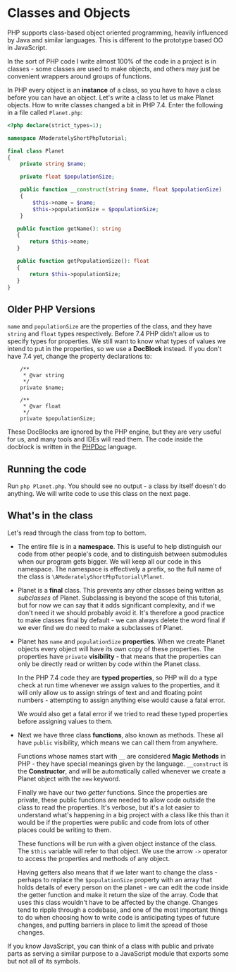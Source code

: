 # Classes and Objects

PHP supports class-based object oriented programming, heavily influenced by Java and similar languages. This is
different to the prototype based OO in JavaScript.

In the sort of PHP code I write almost 100% of the code in a project is in classes - some classes are used to make
objects, and others may just be convenient wrappers around groups of functions.

In PHP every object is an **instance** of a class, so you have to have a class before you can have an object. Let's write
a class to let us make Planet objects. How to write classes changed a bit in PHP 7.4. Enter the
following in a file called `Planet.php`:

```php
<?php declare(strict_types=1);

namespace AModeratelyShortPhpTutorial;

final class Planet
{
    private string $name;

    private float $populationSize;

    public function __construct(string $name, float $populationSize)
    {
        $this->name = $name;
        $this->populationSize = $populationSize;
    }

   public function getName(): string
   {
       return $this->name;
   }

   public function getPopulationSize(): float
   {
       return $this->populationSize;
   }
}
```

## Older PHP Versions

`name` and `populationSize` are the properties of the class, and they have `string` and `float` types respectively.
Before 7.4 PHP didn't allow us to specify types for properties. We still want to know what types of values we intend to
put in the properties, so we use a **DocBlock** instead. If you don't have 7.4 yet, change the property declarations
to:

```
    /**
     * @var string
     */
    private $name;

    /**
     * @var float
     */
    private $populationSize;
```

These DocBlocks are ignored by the PHP engine, but they are very useful for us, and many tools and IDEs will read them.
The code inside the docblock is written in the [PHPDoc](https://docs.phpdoc.org/latest/references/phpdoc/index.html)
language.

## Running the code

Run `php Planet.php`. You should see no output - a class by itself doesn't do anything. We will write code to use this
class on the next page.

## What's in the class

Let's read through the class from top to bottom.

* The entire file is in a **namespace**. This is useful to help distinguish our code from other people's code, and
to distinguish between submodules when our program gets bigger. We will keep all our code in this namespace. The
namespace is effectively a prefix, so the full name of the class is ``\AModeratelyShortPhpTutorial\Planet``.

* Planet is a **final** class. This prevents any other classes being written as *subclasses* of Planet. Subclassing is
beyond the scope of this tutorial, but for now we can say that it adds significant complexity, and if we don't need it
we should probably avoid it. It's therefore a good practice to make classes final by default - we can always delete the
word final if we ever find we do need to make a subclasses of Planet.

* Planet has `name` and `populationSize` **properties**. When we create Planet objects every object will have its own copy
of these properties. The properties have `private` **visibility** - that means that the properties can only be directly read
or written by code within the Planet class.

    In the PHP 7.4 code they are **typed properties**, so PHP will
do a type check at run time whenever we assign values to the properties, and it will only allow us to assign strings of
text and and floating point numbers - attempting to assign anything else would cause a fatal error.

    We would also get a fatal error if we tried to read these typed properties before assigning values to them.

* Next we have three class **functions**, also known as methods. These all have `public` visibility, which means we can 
call them from anywhere.

    Functions whose names start with `__` are considered **Magic Methods** in PHP - they have special meanings given by the
language. `__construct` is the **Constructor**, and will be automatically called whenever we create a Planet object with
the `new` keyword.

    Finally we have our two *getter* functions. Since the properties are private, these public functions are needed to allow
code outside the class to read the properties. It's verbose, but it's a lot easier to understand what's happening in a big project
with a class like this than it would be if the properties were public and code from lots of other places could be
writing to them.

    These functions will be run with a given object instance of the class. The `$this` variable will refer to that
    object. We use the arrow `->` operator to access the properties and methods of any object.

    Having getters also means that if we later want to change the class - perhaps to replace the
`$populationSize` property with an array that holds details of every person on the planet - we can edit the code inside
the getter function and make it return the size of the array. Code that uses this class wouldn't have to be
affected by the change. Changes tend to ripple through a codebase, and one of the most important things to do when
choosing how to write code is anticipating types of future changes, and putting barriers in place to limit the spread of
those changes.

If you know JavaScript, you can think of a class with public and private parts as serving a similar purpose to a
JavaScript module that exports some but not all of its symbols.